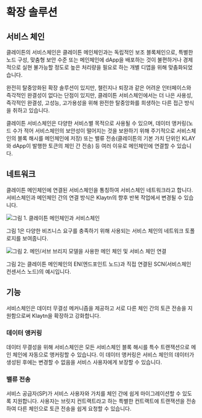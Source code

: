# 확장 솔루션

## 서비스 체인 <a id="service-chain"></a>

클레이튼의 서비스체인은 클레이튼 메인체인과는 독립적인 보조 블록체인으로, 특별한 노드 구성, 맞춤형 보안 수준 또는 메인체인에 dApp을 배포하는 것이 불편하거나 경제적으로 실현 불가능할 정도로 높은 처리량을 필요로 하는 개별 디앱을 위해 맞춤화되었습니다.

완전히 탈중앙화된 확장 솔루션이 있지만, 챌린지나 퇴장과 같은 어려운 인터페이스와 즉각적인 완결성이 없다는 단점이 있지만, 클레이튼 서비스체인에서는 더 나은 사용성, 즉각적인 완결성, 고성능, 고가용성을 위해 완전한 탈중앙화를 희생하는 다른 접근 방식을 취하고 있습니다.

클레이튼 서비스체인은 다양한 서비스별 목적으로 사용될 수 있으며, 데이터 앵커링(노드 수가 적어 서비스체인의 보안성이 떨어지는 것을 보완하기 위해 주기적으로 서비스체인의 블록 해시를 메인체인에 저장) 또는 밸류 전송(클레이튼의 기본 가치 단위인 KLAY와 dApp이 발행한 토큰의 체인 간 전송) 등 여러 이유로 메인체인에 연결할 수 있습니다.

## 네트워크 <a id="network"></a>

클레이튼 메인체인에 연결된 서비스체인을 통칭하여 서비스체인 네트워크라고 합니다.
서비스체인과 메인체인 간의 연결 방식은 Klaytn의 향후 반복 작업에서 변경될 수 있습니다.

![그림 1. 클레이튼 메인체인과 서비스체인](/img/learn/mainchain_servicechain.png)

그림 1은 다양한 비즈니스 요구를 충족하기 위해 사용되는 서비스 체인의 네트워크 토폴로지를 보여줍니다.

![그림 2. 메인/서브 브리지 모델을 사용한 메인 체인 및 서비스 체인 연결](/img/learn/sc_connection.png)

그림 2는 클레이튼 메인체인의 EN(엔드포인트 노드)과 직접 연결된 SCN(서비스체인 컨센서스 노드)의 예시입니다.

## 기능 <a id="features"></a>

서비스체인은 데이터 무결성 메커니즘을 제공하고 서로 다른 체인 간의 토큰 전송을 지원함으로써 Klaytn을 확장하고 강화합니다.

### 데이터 앵커링 <a id="data-anchoring"></a>

데이터 무결성을 위해 서비스체인은 모든 서비스체인 블록 해시를 특수 트랜잭션으로 메인 체인에 자동으로 앵커링할 수 있습니다.
이 데이터 앵커링은 서비스 체인의 데이터가 생성된 후에는 변경할 수 없음을 서비스 사용자에게 보장할 수 있습니다.

### 밸류 전송 <a id="value-transfer"></a>

서비스 공급자(SP)가 서비스 사용자와 가치를 체인 간에 쉽게 마이그레이션할 수 있도록 지원합니다.
사용자는 브릿지 컨트랙트라고 하는 특별한 컨트랙트에 트랜잭션을 전송하여 다른 체인으로 토큰 전송을 쉽게 요청할 수 있습니다.

